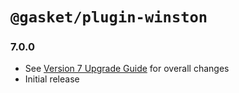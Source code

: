# `@gasket/plugin-winston`

### 7.0.0

- See [Version 7 Upgrade Guide] for overall changes
- Initial release


[Version 7 Upgrade Guide]: /docs/upgrade-to-7.md
